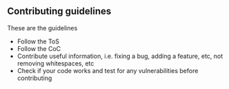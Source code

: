 ## Contributing guidelines
These are the guidelines
-   Follow the ToS
-   Follow the CoC
-   Contribute useful information, i.e. fixing a bug, adding a feature, etc, not removing whitespaces, etc
-   Check if your code works and test for any vulnerabilities before contributing


